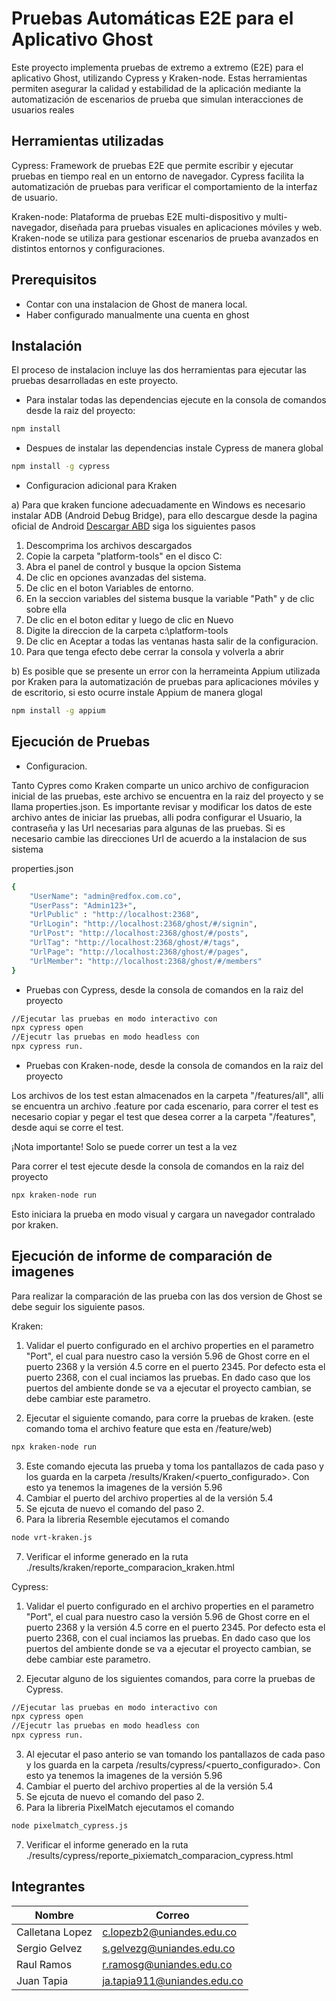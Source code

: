 # Pruebas Automáticas E2E para el Aplicativo Ghost

Este proyecto implementa pruebas de extremo a extremo (E2E) para el aplicativo Ghost, 
utilizando Cypress y Kraken-node. Estas herramientas permiten asegurar la calidad y 
estabilidad de la aplicación mediante la automatización de escenarios de prueba que 
simulan interacciones de usuarios reales

## Herramientas utilizadas

Cypress: Framework de pruebas E2E que permite escribir y ejecutar pruebas en tiempo real 
en un entorno de navegador. Cypress facilita la automatización de pruebas para verificar 
el comportamiento de la interfaz de usuario.

Kraken-node: Plataforma de pruebas E2E multi-dispositivo y multi-navegador, diseñada 
para pruebas visuales en aplicaciones móviles y web. Kraken-node se utiliza para gestionar 
escenarios de prueba avanzados en distintos entornos y configuraciones.

## Prerequisitos

* Contar con una instalacion de Ghost de manera local.
* Haber configurado manualmente una cuenta en ghost

## Instalación
El proceso de instalacion incluye las dos herramientas para ejecutar las pruebas
desarrolladas en este proyecto.

* Para instalar todas las dependencias ejecute en la consola de comandos desde la raiz del proyecto:

```bash
npm install
```

* Despues de instalar las dependencias instale Cypress de manera global
 
```bash
npm install -g cypress
```

* Configuracion adicional para Kraken

a) Para que kraken funcione adecuadamente en Windows es necesario instalar ADB (Android Debug Bridge), para ello
descargue desde la pagina oficial de Android 
<a href="https://developer.android.com/studio/releases/platform-tools">Descargar ABD</a> siga los siguientes pasos

1. Descomprima los archivos descargados
2. Copie la carpeta "platform-tools" en el disco C:
3. Abra el panel de control y busque la opcion Sistema
4. De clic en opciones avanzadas del sistema.
5. De clic en el boton Variables de entorno.
6. En la seccion variables del sistema busque la variable "Path" y de clic sobre ella
7. De clic en el boton editar y luego de clic en Nuevo
8. Digite la direccion de la carpeta c:\platform-tools
9. De clic en Aceptar a todas las ventanas hasta salir de la configuracion.
10. Para que tenga efecto debe cerrar la consola y volverla a abrir

b) Es posible que se presente un error con la herrameinta Appium utilizada por Kraken para 
la automatización de pruebas para aplicaciones móviles y de escritorio, si esto ocurre instale Appium de 
manera glogal

```bash
npm install -g appium
```


## Ejecución de Pruebas

* Configuracion.

Tanto Cypres como Kraken comparte un unico archivo de configuracion inicial de las pruebas, este archivo 
se encuentra en la raiz del proyecto y se llama properties.json. Es importante revisar y modificar los datos
de este archivo antes de iniciar las pruebas, alli podra configurar el Usuario, la contraseña y las Url 
necesarias para algunas de las pruebas. Si es necesario cambie las direcciones Url de acuerdo a la instalacion
de sus sistema

properties.json
```bash
{
    "UserName": "admin@redfox.com.co",
    "UserPass": "Admin123+",
    "UrlPublic" : "http://localhost:2368",
    "UrlLogin": "http://localhost:2368/ghost/#/signin",
    "UrlPost": "http://localhost:2368/ghost/#/posts",
    "UrlTag": "http://localhost:2368/ghost/#/tags",
    "UrlPage": "http://localhost:2368/ghost/#/pages",
    "UrlMember": "http://localhost:2368/ghost/#/members"
}

```

* Pruebas con Cypress, desde la consola de comandos en la raiz del proyecto

```bash
//Ejecutar las pruebas en modo interactivo con 
npx cypress open 
//Ejecutr las pruebas en modo headless con 
npx cypress run.
```



* Pruebas con Kraken-node, desde la consola de comandos en la raiz del proyecto

Los archivos de los test estan almacenados en la carpeta "/features/all", alli se encuentra
un archivo .feature por cada escenario, para correr el test es necesario copiar y pegar el 
test que desea correr a la carpeta "/features", desde aqui se corre el test.

¡Nota importante! Solo se puede correr un test a la vez

Para correr el test ejecute desde la consola de comandos en la raiz del proyecto

```bash
npx kraken-node run
```

Esto iniciara la prueba en modo visual y cargara un navegador contralado por kraken.


## Ejecución de informe de comparación de imagenes

Para realizar la comparación de las prueba con las dos version de Ghost se debe seguir los siguiente pasos.

Kraken:

1. Validar el puerto configurado en el archivo properties en el parametro "Port", el cual para nuestro caso la versión 5.96 de Ghost corre en el puerto 2368 
y la versión 4.5 corre en el puerto 2345. Por defecto esta el puerto 2368, con el cual inciamos las pruebas. En dado caso que los puertos del ambiente donde 
se va a ejecutar el proyecto cambian, se debe cambiar este parametro.

2. Ejecutar el siguiente comando, para corre la pruebas de kraken. (este comando toma el archivo feature que esta en /feature/web)
```bash
npx kraken-node run
```
3. Este comando ejecuta las prueba y toma los pantallazos de cada paso y los guarda en la carpeta /results/Kraken/<puerto_configurado>. Con esto ya tenemos 
la imagenes de la versión 5.96
4. Cambiar el puerto del archivo properties al de la versión 5.4
5. Se ejcuta de nuevo el comando del paso 2.
6. Para la libreria Resemble ejecutamos el comando 
```bash
node vrt-kraken.js
```
7. Verificar el informe generado en la ruta ./results/kraken/reporte_comparacion_kraken.html


Cypress:

1. Validar el puerto configurado en el archivo properties en el parametro "Port", el cual para nuestro caso la versión 5.96 de Ghost corre en el puerto 2368 
y la versión 4.5 corre en el puerto 2345. Por defecto esta el puerto 2368, con el cual inciamos las pruebas. En dado caso que los puertos del ambiente donde 
se va a ejecutar el proyecto cambian, se debe cambiar este parametro.

2. Ejecutar alguno de los siguientes comandos, para corre la pruebas de Cypress. 
```bash
//Ejecutar las pruebas en modo interactivo con 
npx cypress open 
//Ejecutr las pruebas en modo headless con 
npx cypress run.
```
3. Al ejecutar el paso anterio se van  tomando los pantallazos de cada paso y los guarda en la carpeta /results/cypress/<puerto_configurado>. Con esto ya tenemos 
la imagenes de la versión 5.96
4. Cambiar el puerto del archivo properties al de la versión 5.4
5. Se ejcuta de nuevo el comando del paso 2.
6. Para la libreria PixelMatch ejecutamos el comando 
```bash
node pixelmatch_cypress.js
```
7. Verificar el informe generado en la ruta ./results/cypress/reporte_pixiematch_comparacion_cypress.html


## Integrantes
Nombre | Correo
-------|---------
Calletana Lopez  | c.lopezb2@uniandes.edu.co
Sergio Gelvez | s.gelvezg@uniandes.edu.co
Raul Ramos | r.ramosg@uniandes.edu.co
Juan Tapia | ja.tapia911@uniandes.edu.co
